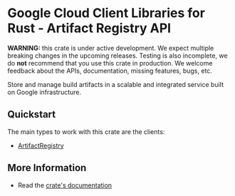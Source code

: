 # Google Cloud Client Libraries for Rust - Artifact Registry API

<!-- Code generated by sidekick. DO NOT EDIT. -->

**WARNING:** this crate is under active development. We expect multiple breaking
changes in the upcoming releases. Testing is also incomplete, we do **not**
recommend that you use this crate in production. We welcome feedback about the
APIs, documentation, missing features, bugs, etc.

Store and manage build artifacts in a scalable and integrated service built
on Google infrastructure.

## Quickstart

The main types to work with this crate are the clients:

* [ArtifactRegistry](https://docs.rs/google-cloud-artifactregistry-v1/latest/google_cloud_artifactregistry_v1/client/struct.ArtifactRegistry.html)

## More Information

* Read the [crate's documentation](https://docs.rs/google-cloud-artifactregistry-v1/latest/google-cloud-artifactregistry-v1)
